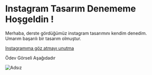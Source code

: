 # Instagram Tasarım Denememe Hoşgeldin !

Merhaba, derste gördüğümüz instagram tasarımını kendim denedim. Umarım başarılı bir tasarım olmuştur.

[Instagramıma göz atmayı unutma](https://www.instagram.com/gokhankundala/)


Ödev Görseli Aşağıdadır














![Adsız](https://github.com/gkhnkndl/instagram-demo/assets/148795426/c6b17099-253a-4947-842a-c1b34a68c047)
